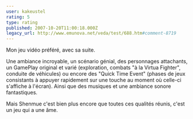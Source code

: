 ```yaml
---
user: kakeustel
rating: 5
type: rating
published: 2007-10-20T11:00:18.000Z
legacy_url: http://www.emunova.net/veda/test/688.htm#comment-8719
---
```

Mon jeu vidéo préféré, avec sa suite.

Une ambiance incroyable, un scénario génial, des personnages attachants, un GamePlay original et varié (exploration, combats "à la Virtua Fighter", conduite de véhicules) ou encore des "Quick Time Event" (phases de jeux consistants à appuyer rapidement sur une touche au moment où celle-ci s'affiche à l'écran). Ainsi que des musiques et une ambiance sonore fantastiques.

Mais Shenmue c'est bien plus encore que toutes ces qualités réunis, c'est un jeu qui a une âme.